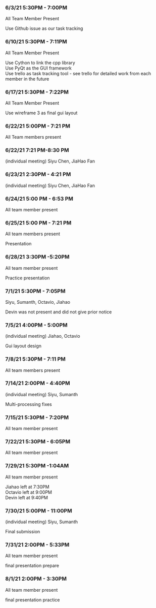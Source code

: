 ### 6/3/21 5:30PM - 7:00PM

All Team Member Present 

Use Github issue as our task tracking

### 6/10/21 5:30PM - 7:11PM

All Team Member Present 

Use Cython to link the cpp library  
Use PyQt as the GUI framework  
Use trello as task tracking tool - see trello for detailed work from each member in the future  


### 6/17/21 5:30PM - 7:22PM

All Team Member Present  

Use wireframe 3 as final gui layout  


### 6/22/21 5:00PM - 7:21 PM
All Team members present  

### 6/22/21 7:21 PM-8:30 PM
(individual meeting) Siyu Chen, JiaHao Fan  

### 6/23/21 2:30PM - 4:21 PM
(individual meeting) Siyu Chen, JiaHao Fan  

### 6/24/21 5:00 PM - 6:53 PM
All team member present

### 6/25/21 5:00 PM - 7:21 PM
All team members present  

Presentation 

### 6/28/21 3:30PM -5:20PM
All team member present  

Practice presentation

### 7/1/21 5:30PM - 7:05PM
Siyu, Sumanth, Octavio, Jiahao  

Devin was not present and did not give prior notice

### 7/5/21 4:00PM - 5:00PM 
(individual meeting) Jiahao, Octavio  

Gui layout design

### 7/8/21 5:30PM - 7:11 PM
All team members present

### 7/14/21 2:00PM - 4:40PM
(individual meeting) Siyu, Sumanth  

Multi-processing fixes

### 7/15/21 5:30PM - 7:20PM
All team member present

### 7/22/21 5:30PM - 6:05PM
All team member present

### 7/29/21 5:30PM -1:04AM
All team member present  

Jiahao left at 7:30PM  
Octavio left at 9:00PM  
Devin left at 9:40PM  

### 7/30/21 5:00PM - 11:00PM
(individual meeting) Siyu, Sumanth  

Final submission

### 7/31/21 2:00PM - 5:33PM
All team member present

final presentation prepare

### 8/1/21 2:00PM - 3:30PM
All team member present

final presentation practice
